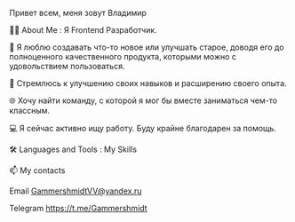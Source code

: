 Привет всем, меня зовут Владимир

👩‍💻 About Me :
Я Frontend Разработчик.

🥰 Я люблю создавать что-то новое или улучшать старое, доводя его до полноценного качественного продукта, которыми можно с удовольствием пользоваться.

🏃 Стремлюсь к улучшению своих навыков и расширению своего опыта.

🌐 Хочу найти команду, с которой я мог бы вместе заниматься чем-то классным.

💻 Я сейчас активно ищу работу. Буду крайне благодарен за помощь.

🛠️ Languages and Tools :
My Skills

📫 My contacts

Email
GammershmidtVV@yandex.ru

Telegram
https://t.me/Gammershmidt
